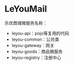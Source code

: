 # LeYouMail
乐优商城微服务名称：

- leyou-api：pojo等复用的代码
- leyou-common：公共类
- leyou-gateway：网关
- leyou-goods：商品微服务
- leyou-registry：注册中心